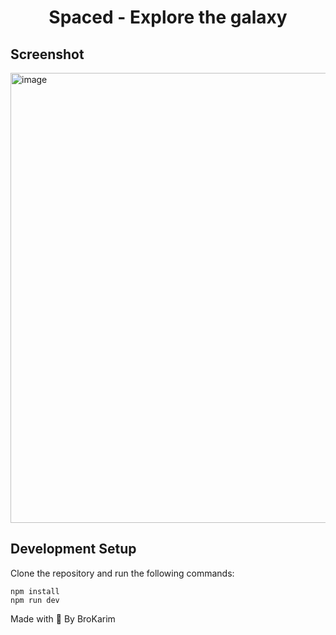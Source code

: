 <h1 align="center">Spaced - Explore the galaxy</h1>

## Screenshot
<img width="720" alt="image" src="https://github.com/BroKarim-Project/spaced/assets/146515339/1ed74e1d-42b6-4959-bff7-aa13bfcac650">

## Development Setup
Clone the repository and run the following commands:
```
npm install
npm run dev
```

Made with 💓 By BroKarim

